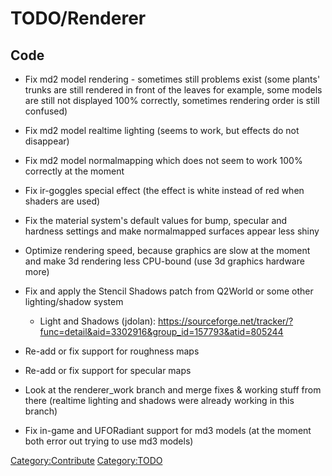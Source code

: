 # TODO/Renderer

## Code

- Fix md2 model rendering - sometimes still problems exist (some plants'
  trunks are still rendered in front of the leaves for example, some
  models are still not displayed 100% correctly, sometimes rendering
  order is still confused)

<!-- -->

- Fix md2 model realtime lighting (seems to work, but effects do not
  disappear)

<!-- -->

- Fix md2 model normalmapping which does not seem to work 100% correctly
  at the moment

<!-- -->

- Fix ir-goggles special effect (the effect is white instead of red when
  shaders are used)

<!-- -->

- Fix the material system's default values for bump, specular and
  hardness settings and make normalmapped surfaces appear less shiny

<!-- -->

- Optimize rendering speed, because graphics are slow at the moment and
  make 3d rendering less CPU-bound (use 3d graphics hardware more)

<!-- -->

- Fix and apply the Stencil Shadows patch from Q2World or some other
  lighting/shadow system

  - Light and Shadows (jdolan):
    <https://sourceforge.net/tracker/?func=detail&aid=3302916&group_id=157793&atid=805244>

<!-- -->

- Re-add or fix support for roughness maps

<!-- -->

- Re-add or fix support for specular maps

<!-- -->

- Look at the renderer_work branch and merge fixes & working stuff from
  there (realtime lighting and shadows were already working in this
  branch)

<!-- -->

- Fix in-game and UFORadiant support for md3 models (at the moment both
  error out trying to use md3 models)

[Category:Contribute](Category:Contribute "wikilink")
[Category:TODO](Category:TODO "wikilink")